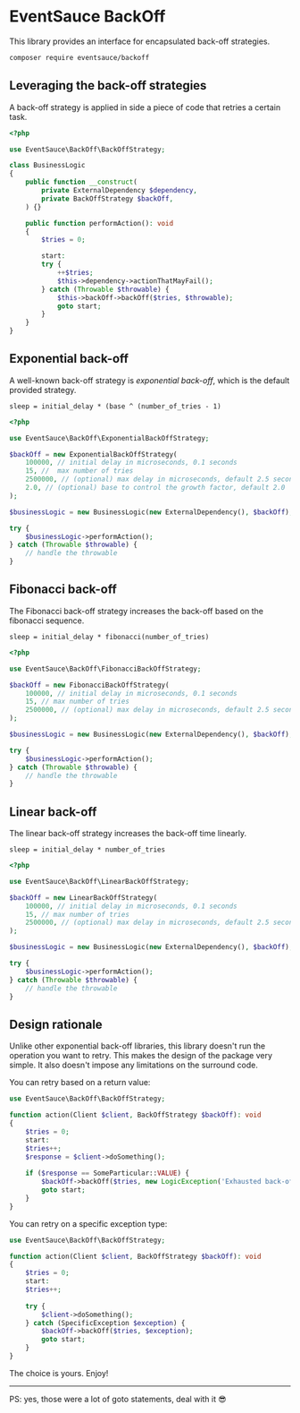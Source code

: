 # EventSauce BackOff

This library provides an interface for encapsulated back-off strategies.

```bash
composer require eventsauce/backoff
```

## Leveraging the back-off strategies

A back-off strategy is applied in side a piece of code that retries a certain task.

```php
<?php

use EventSauce\BackOff\BackOffStrategy;

class BusinessLogic
{
    public function __construct(
        private ExternalDependency $dependency,
        private BackOffStrategy $backOff,
    ) {}

    public function performAction(): void
    {
        $tries = 0;

        start:
        try {
            ++$tries;
            $this->dependency->actionThatMayFail();
        } catch (Throwable $throwable) {
            $this->backOff->backOff($tries, $throwable);
            goto start;
        }
    }
}
```

## Exponential back-off

A well-known back-off strategy is _exponential back-off_, which is the default provided strategy.

```text
sleep = initial_delay * (base ^ (number_of_tries - 1)
```

```php
<?php

use EventSauce\BackOff\ExponentialBackOffStrategy;

$backOff = new ExponentialBackOffStrategy(
    100000, // initial delay in microseconds, 0.1 seconds
    15, //  max number of tries
    2500000, // (optional) max delay in microseconds, default 2.5 seconds
    2.0, // (optional) base to control the growth factor, default 2.0
);

$businessLogic = new BusinessLogic(new ExternalDependency(), $backOff);

try {
    $businessLogic->performAction();
} catch (Throwable $throwable) {
    // handle the throwable
}
```

## Fibonacci back-off

The Fibonacci back-off strategy increases the back-off based on the fibonacci sequence.

```text
sleep = initial_delay * fibonacci(number_of_tries)
```

```php
<?php

use EventSauce\BackOff\FibonacciBackOffStrategy;

$backOff = new FibonacciBackOffStrategy(
    100000, // initial delay in microseconds, 0.1 seconds
    15, // max number of tries
    2500000, // (optional) max delay in microseconds, default 2.5 seconds
);

$businessLogic = new BusinessLogic(new ExternalDependency(), $backOff);

try {
    $businessLogic->performAction();
} catch (Throwable $throwable) {
    // handle the throwable
}
```

## Linear back-off

The linear back-off strategy increases the back-off time linearly.

```text
sleep = initial_delay * number_of_tries
```

```php
<?php

use EventSauce\BackOff\LinearBackOffStrategy;

$backOff = new LinearBackOffStrategy(
    100000, // initial delay in microseconds, 0.1 seconds
    15, // max number of tries
    2500000, // (optional) max delay in microseconds, default 2.5 seconds
);

$businessLogic = new BusinessLogic(new ExternalDependency(), $backOff);

try {
    $businessLogic->performAction();
} catch (Throwable $throwable) {
    // handle the throwable
}
```

## Design rationale

Unlike other exponential back-off libraries, this library doesn't run the
operation you want to retry. This makes the design of the package very
simple. It also doesn't impose any limitations on the surround code.

You can retry based on a return value:

```php
use EventSauce\BackOff\BackOffStrategy;

function action(Client $client, BackOffStrategy $backOff): void
{
    $tries = 0;
    start:
    $tries++;
    $response = $client->doSomething();
    
    if ($response == SomeParticular::VALUE) {
        $backOff->backOff($tries, new LogicException('Exhausted back-off'));
        goto start;
    }
}
```

You can retry on a specific exception type:

```php
use EventSauce\BackOff\BackOffStrategy;

function action(Client $client, BackOffStrategy $backOff): void
{
    $tries = 0;
    start:
    $tries++;
    
    try {
        $client->doSomething();
    } catch (SpecificException $exception) {
        $backOff->backOff($tries, $exception);
        goto start;
    }
}
```

The choice is yours. Enjoy!

---

PS: yes, those were a lot of goto statements, deal with it 😎
